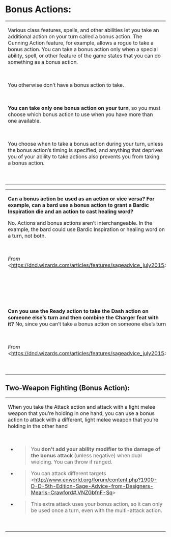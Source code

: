 # **Bonus Actions:**

<table><tbody><tr class="odd"><td><p>Various class features, spells, and other abilities let you take an additional action on your turn called a bonus action. The Cunning Action feature, for example, allows a rogue to take a bonus action. You can take a bonus action only when a special ability, spell, or other feature of the game states that you can do something as a bonus action.</p><p> </p><p>You otherwise don’t have a bonus action to take.</p><p> </p><p><strong>You can take only one bonus action on your turn</strong>, so you must choose which bonus action to use when you have more than one available.</p><p> </p><p>You choose when to take a bonus action during your turn, unless the bonus action’s timing is specified, and anything that deprives you of your ability to take actions also prevents you from taking a bonus action.</p><p> </p></td></tr></tbody></table>

<table><tbody><tr class="odd"><td><p><strong>Can a bonus action be used as an action or vice versa? For example, can a bard use a bonus action to grant a Bardic Inspiration die and an action to cast healing word? </strong></p><p>No. Actions and bonus actions aren’t interchangeable. In the example, the bard could use Bardic Inspiration or healing word on a turn, not both.</p><p> </p><p><em>From &lt;</em><a href="https://dnd.wizards.com/articles/features/sageadvice_july2015">https://dnd.wizards.com/articles/features/sageadvice_july2015</a><em>&gt;</em></p><p> </p><p> </p><p> </p><p><strong>Can you use the Ready action to take the Dash action on someone else’s turn and then combine the Charger feat with it?</strong> No, since you can’t take a bonus action on someone else’s turn.</p><p> </p><p><em>From &lt;</em><a href="https://dnd.wizards.com/articles/features/sageadvice_july2015">https://dnd.wizards.com/articles/features/sageadvice_july2015</a><em>&gt;</em></p><p> </p></td></tr></tbody></table>

## **Two-Weapon Fighting (Bonus Action):**

<table><tbody><tr class="odd"><td><p>When you take the Attack action and attack with a light melee weapon that you’re holding in one hand, you can use a bonus action to attack with a different, light melee weapon that you’re holding in the other hand</p><p> </p><ul><li><blockquote><p>You <strong>don’t add your ability modifier to the damage of the bonus attack</strong> (unless negative) when dual wielding. You can throw if ranged.</p></blockquote></li><li><blockquote><p>You can attack different targets &lt;<a href="http://www.enworld.org/forum/content.php?1900-D-D-5th-Edition-Sage-Advice-from-Designers-Mearls-Crawford#.VNZGbfnF-Sq">http://www.enworld.org/forum/content.php?1900-D-D-5th-Edition-Sage-Advice-from-Designers-Mearls-Crawford#.VNZGbfnF-Sq</a>&gt;</p></blockquote></li><li><blockquote><p>This extra attack uses your bonus action, so it can only be used once a turn, even with the multi-attack action.</p></blockquote></li></ul><p> </p></td></tr></tbody></table>